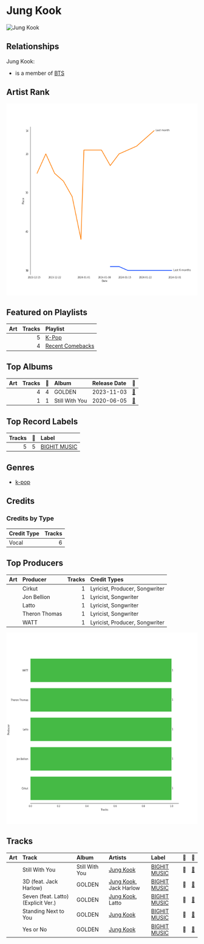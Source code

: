 
# Jung Kook


<img src="https://i.scdn.co/image/ab6761610000e5eb40a7268dd742e5f63759b960" alt="Jung Kook" width="100" />

## Relationships

Jung Kook:
- is a member of [BTS](../bts/overview.md)

## Artist Rank

![Rank of Jung Kook over time](../../images/artists/jung_kook/rank_time_series.png)
## Featured on Playlists
| Art | Tracks | Playlist |
|:---|---:|:---|
| <img src="https://mosaic.scdn.co/640/ab67616d0000b273505190077497c230422f2934ab67616d0000b2737dd8f95320e8ef08aa121dfeab67616d0000b2738164cd1a2e03b7ca2db9ff5eab67616d0000b273ff7c2dfd0ed9b2cf6bf9c818" alt="" width="50" /> | 5 | [K-Pop](../../playlists/k-pop/overview.md) |
| <img src="https://mosaic.scdn.co/640/ab67616d0000b2733de9733addfb0b91b8eb30b0ab67616d0000b2738cd1023ed6ec97598937d55cab67616d0000b273958e22248628086c39bdf786ab67616d0000b273e9fc95cc1d0fba3d48ce2d39" alt="" width="50" /> | 4 | [Recent Comebacks](../../playlists/recent_comebacks/overview.md) |

## Top Albums

| Art | Tracks | 💚 | Album | Release Date | 🔗 |
|:---|---:|---:|:---|:---|:---|
| <img src="https://i.scdn.co/image/ab67616d0000b273741fd4807f442af3f7359316" alt="" width="50" /> | 4 | 4 | GOLDEN | 2023-11-03 | [🔗](https://open.spotify.com/album/5pSk3c3wVwnb2arb6ohCPU) |
| <img src="https://i.scdn.co/image/ab67616d0000b273a7f42c375578df426b37638d" alt="" width="50" /> | 1 | 1 | Still With You | 2020-06-05 | [🔗](https://open.spotify.com/album/0i3baFZqWSrjjgTWrhKunB) |

## Top Record Labels

| Tracks | 💚 | Label |
|---:|---:|:---|
| 5 | 5 | [BIGHIT MUSIC](../../labels/bighit_music/overview.md) |

## Genres

- [k-pop](../../genres/k-pop/overview.md)

## Credits

### Credits by Type

| Credit Type | Tracks |
|:---|---:|
| Vocal | 6 |

## Top Producers

| Art | Producer | Tracks | Credit Types |
|:---|:---|---:|:---|
| | Cirkut | 1 | Lyricist, Producer, Songwriter |
| | Jon Bellion | 1 | Lyricist, Songwriter |
| <img src="https://i.scdn.co/image/ab6761610000e5ebe16c86ca28960a2d9ce52810" alt="" width="50" /> | Latto | 1 | Lyricist, Songwriter |
| | Theron Thomas | 1 | Lyricist, Songwriter |
| | WATT | 1 | Lyricist, Producer, Songwriter |

![Bar chart of top 5 producers](../../images/artists/jung_kook/producers.png)
## Tracks

| Art | Track | Album | Artists | Label | 💚 | 🔗 |
|:---|:---|:---|:---|:---|:---|:---|
| <img src="https://i.scdn.co/image/ab67616d0000b273a7f42c375578df426b37638d" alt="" width="50" /> | Still With You | Still With You | [Jung Kook](overview.md) | [BIGHIT MUSIC](../../labels/bighit_music) | 💚 | [🔗](https://open.spotify.com/track/0eFMbKCRw8KByXyWBw8WO7) |
| <img src="https://i.scdn.co/image/ab67616d0000b273741fd4807f442af3f7359316" alt="" width="50" /> | 3D (feat. Jack Harlow) | GOLDEN | [Jung Kook](overview.md), Jack Harlow | [BIGHIT MUSIC](../../labels/bighit_music) | 💚 | [🔗](https://open.spotify.com/track/6xGr4tVzpTX99p9Cf0hRRL) |
| <img src="https://i.scdn.co/image/ab67616d0000b273741fd4807f442af3f7359316" alt="" width="50" /> | Seven (feat. Latto) (Explicit Ver.) | GOLDEN | [Jung Kook](overview.md), Latto | [BIGHIT MUSIC](../../labels/bighit_music) | 💚 | [🔗](https://open.spotify.com/track/2HRgqmZQC0MC7GeNuDIXHN) |
| <img src="https://i.scdn.co/image/ab67616d0000b273741fd4807f442af3f7359316" alt="" width="50" /> | Standing Next to You | GOLDEN | [Jung Kook](overview.md) | [BIGHIT MUSIC](../../labels/bighit_music) | 💚 | [🔗](https://open.spotify.com/track/2KslE17cAJNHTsI2MI0jb2) |
| <img src="https://i.scdn.co/image/ab67616d0000b273741fd4807f442af3f7359316" alt="" width="50" /> | Yes or No | GOLDEN | [Jung Kook](overview.md) | [BIGHIT MUSIC](../../labels/bighit_music) | 💚 | [🔗](https://open.spotify.com/track/2gkVEnpahpE3bQuvGuCpAV) |
